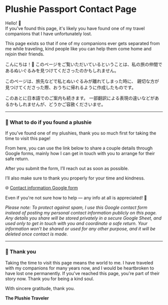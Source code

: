 # Plushie Passport Contact Page

Hello! 👋  
If you've found this page, it's likely you have found one of my travel companions that I have unfortunately lost. 

This page exists so that if one of my companions ever gets separated from me while traveling, kind people like you can help them come home and rejoin their friends. 

こんにちは！👋
このページをご覧いただいているということは、私の旅の仲間であるぬいぐるみを見つけてくださったのかもしれません。

このページは、旅先などで私とぬいぐるみが離れてしまった時に、
親切な方が見つけてくださった際、おうちに帰れるように作成したものです。

このあとに日本語でのご案内も続きます。
一部翻訳による表現の違いなどがあるかもしれませんが、どうかご容赦くださいませ。

---

### 🧸 What to do if you found a plushie

If you’ve found one of my plushies, thank you so much first for taking the time to visit this page! 

From here, you can use the link below to share a couple details through Google forms, mainly how I can get in touch with you to arrange for their safe return. 

After you submit the form, I’ll reach out as soon as possible.

I’ll also make sure to thank you properly for your time and kindness.

🌐 [Contact information Google form](https://docs.google.com/forms/d/e/1FAIpQLScmn5rZQL1RoQTgacDZzTfLWkqtf23gosxm9UvdR2zA1aW28Q/viewform?usp=dialog)

Even if you're not sure how to help — any info at all is appreciated! 💌

_Please note: To protect against spam, I use this Google contact form instead of posting my personal contact information publicly on this page. 
Any details you share will be stored privately in a secure Google Sheet, and used only to get in touch with you and coordinate a safe return. 
Your information won’t be shared or used for any other purpose, and it will be deleted once contact is made._

---

### 💖 Thank you

Taking the time to visit this page means the world to me. I have traveled with my companions for many years now, and I would be heartbroken to have lost one permanently. 
If you've reached this page, you're part of their story now. Thank you for being a kind soul.

With sincere gratitude, thank you. 

**The Plushie Traveler**
